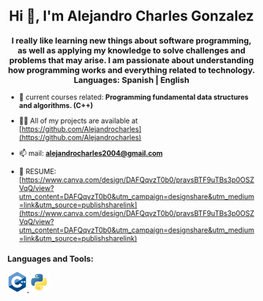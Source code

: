 <h1 align="center">Hi 👋, I'm Alejandro Charles Gonzalez</h1>
<h3 align="center">I really like learning new things about software programming, as well as applying my knowledge to solve challenges and problems that may arise. I am passionate about understanding how programming works and everything related to technology. Languages: Spanish | English</h3>

- 🌱 current courses related: **Programming fundamental data structures and algorithms. (C++)**

- 👨‍💻 All of my projects are available at [https://github.com/Alejandrocharles](https://github.com/Alejandrocharles)

- 📫 mail: **alejandrocharles2004@gmail.com**

- 📄 RESUME: [https://www.canva.com/design/DAFQqvzT0b0/pravsBTF9uTBs3p0OSZVqQ/view?utm_content=DAFQqvzT0b0&utm_campaign=designshare&utm_medium=link&utm_source=publishsharelink](https://www.canva.com/design/DAFQqvzT0b0/pravsBTF9uTBs3p0OSZVqQ/view?utm_content=DAFQqvzT0b0&utm_campaign=designshare&utm_medium=link&utm_source=publishsharelink)
</p>

<h3 align="left">Languages and Tools:</h3>
<p align="left"> <a href="https://www.w3schools.com/cpp/" target="_blank" rel="noreferrer"> <img src="https://raw.githubusercontent.com/devicons/devicon/master/icons/cplusplus/cplusplus-original.svg" alt="cplusplus" width="40" height="40"/> </a> <a href="https://www.python.org" target="_blank" rel="noreferrer"> <img src="https://raw.githubusercontent.com/devicons/devicon/master/icons/python/python-original.svg" alt="python" width="40" height="40"/> </a> </p>
